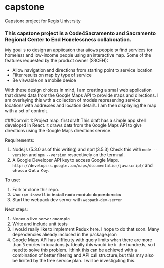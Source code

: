 # capstone
Capstone project for Regis University
### This capstone project is a Code4Sacramento and Sacramento Regional Center to End Honelessness collaboration.
My goal is to design an application that allows people to find services for homeless and low-income people using an interactive map.
Some of the features requested by the product owner (SRCEH):
* Allow navigation and directions from starting point to service location
* Filter results on map by type of service
* Be viewable on a mobile device

With these design choices in mind, I am creating a small web application that draws data from the Google Maps API to provide maps and directions. I am overlaying this with a collection of models representing service locations with addresses and location details. I am then displaying the map with a set of controls.

###Commit 1: Project map, first draft
This draft has a simple app shell developed in React. It draws data from the Google Maps API to give directions using the Google Maps directions service.

Requirements: 
1. Node.js (5.3.0 as of this writing) and npm(3.5.3) Check this with ```node --version``` and ```npm --version``` respectively on the terminal.
2. A Google Developer API key to access Google Maps. ```https://developers.google.com/maps/documentation/javascript/``` and choose Get a Key.

To use: 
1. Fork or clone this repo. 
2. Use ```npm install``` to install node module dependencies
3. Start the webpack dev server with ```webpack-dev-server```

Next steps:
1. Needs a live server example
2. Write and include unit tests
3. I would really like to implement Redux here. I hope to do that soon. Many dependencies already included in the package.json.
4. Google Maps API has difficulty with query limits when there are more than 5 entries in locations.js. Ideally this would be in the hundreds, so I need to solve this problem. I think this can be achieved with a combination of better filtering and API call structure, but this may also be limited by the free service plan. I will be investigating this.
